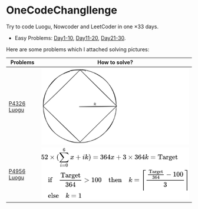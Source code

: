 # OneCodeChangllenge

Try to code Luogu, Nowcoder and LeetCoder in one $\times 33$ days.

- Easy Problems: [Day1-10](./Day1-10/), [Day11-20](./Day11-20/), [Day21-30](./Day21-30/).

Here are some problems which I attached solving pictures:

|Problems|How to solve?|
|---|---|
|[P4326 Luogu](./Day1-10/Day1/P4326inLuogu.cpp)|![P4326 Solve](./Day1-10/Day1/P4326inLuogu.svg)|
|[P4956 Luogu](./Day22/P4956inLuogu.cpp)|![P4956 Solve](./Day22/P4956solve.svg)|
